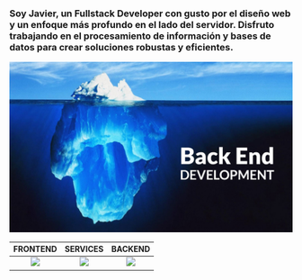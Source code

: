 ### Soy Javier, un Fullstack Developer con gusto por el diseño web y un enfoque más profundo en el lado del servidor. Disfruto trabajando en el procesamiento de información y bases de datos para crear soluciones robustas y eficientes.
![HEADER BACKGOUND](./assets/images/header__bg.jpeg)

| FRONTEND | SERVICES | BACKEND |
| :---: | :---: | :---: |
|<img src="https://skillicons.dev/icons?i=html,css,bootstrap,js,react&perline=20" />|<img src="https://skillicons.dev/icons?i=postman,curl&perline=20"/>|<img src="https://skillicons.dev/icons?i=py,php,nodejs,java&perline=20" />|




<!--
**JavierRocha92/JavierRocha92** is a ✨ _special_ ✨ repository because its `README.md` (this file) appears on your GitHub profile.

Here are some ideas to get you started:

- 🔭 I’m currently working on ...
- 🌱 I’m currently learning ...
- 👯 I’m looking to collaborate on ...
- 🤔 I’m looking for help with ...
- 💬 Ask me about ...
- 📫 How to reach me: ...
- 😄 Pronouns: ...
- ⚡ Fun fact: ...
-->
